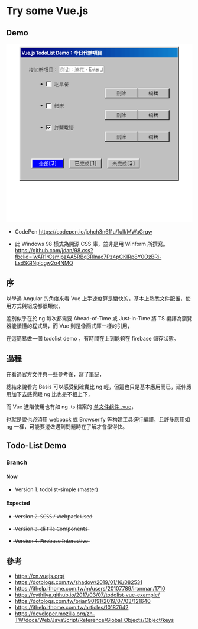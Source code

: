 # Try some Vue.js

## Demo

![IMAGE](https://github.com/johch3n611u/Side-Project-Hellow-Vue.js/blob/master/IMG/vuetodolistdemo.gif)

* CodePen <https://codepen.io/johch3n611u/full/MWaGrgw>

* 此 Windows 98 樣式為開源 CSS 庫，並非是用 Winform 所撰寫。 <https://github.com/jdan/98.css?fbclid=IwAR1rCsmipzAA5RBq3RInac7Pz4pCKIRp8Y0OzBRi-LsdSGlNplcgw2o4NMQ>

## 序

以學過 Angular 的角度來看 Vue 上手速度算是蠻快的，基本上熟悉文件配置，使用方式與組成都很類似，

差別似乎在於 ng 每次都需要 Ahead-of-Time 或 Just-in-Time 將 TS 編譯為瀏覽器能讀懂的程式碼，而 Vue 則是像函式庫一樣的引用，

在這簡易做一個 todolist demo ，有時間在上到能夠在 firebase 儲存狀態。

## 過程

在看過官方文件與一些參考後，寫了[筆記](https://github.com/johch3n611u/Side-Project-Hellow-Vue.js/tree/master/StudyProject/Vue%20Basis)，

總結來說看完 Basis 可以感受到確實比 ng 輕，但這也只是基本應用而已，延伸應用加下去感覺跟 ng 比也是不相上下，

而 Vue 進階使用也有如 ng .ts 檔案的 [单文件组件 .vue](https://cn.vuejs.org/v2/guide/single-file-components.html)，

也就是說也必須用 webpack 或 Browserify 等构建工具進行編譯，且許多應用如 ng 一樣，可能要邊做遇到問題時在了解才會學得快。

## Todo-List Demo

### Branch

#### Now

* Version 1. todolist-simple (master)

#### Expected

*  ̶V̶e̶r̶s̶i̶o̶n̶ ̶2̶.̶ ̶S̶C̶S̶S̶ ̶/̶ ̶W̶e̶b̶p̶a̶c̶k̶ ̶U̶s̶e̶d̶

* ̶V̶e̶r̶s̶i̶o̶n̶ ̶3̶.̶ ̶c̶l̶i̶ ̶F̶i̶l̶e̶ ̶C̶o̶m̶p̶o̶n̶e̶n̶t̶s̶

* ̶V̶e̶r̶s̶i̶o̶n̶ ̶4̶.̶ ̶F̶i̶r̶e̶b̶a̶s̶e̶ ̶I̶n̶t̶e̶r̶a̶c̶t̶i̶v̶e̶

## 參考

* <https://cn.vuejs.org/>
* <https://dotblogs.com.tw/shadow/2019/01/16/082531>
* <https://ithelp.ithome.com.tw/m/users/20107789/ironman/1710>
* <https://cythilya.github.io/2017/03/07/todolist-vue-example/>
* <https://dotblogs.com.tw/brian90191/2019/07/03/121640>
* <https://ithelp.ithome.com.tw/articles/10187642>
* <https://developer.mozilla.org/zh-TW/docs/Web/JavaScript/Reference/Global_Objects/Object/keys>
